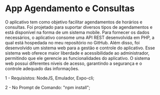 # App Agendamento e Consultas
O aplicativo tem como objetivo facilitar agendamentos de horários e consultas. Foi projetado para suportar diversos tipos de agendamentos e está disponível na forma de um sistema mobile. Para fornecer os dados necessários, o aplicativo consome uma API REST desenvolvida em PHP, a qual está hospedada no meu repositório no GitHub. Além disso, foi desenvolvido um sistema web para a gestão e controle do aplicativo. Esse sistema web oferece maior liberdade e acessibilidade ao administrador, permitindo que ele gerencie as funcionalidades do aplicativo. O sistema web possui diferentes níveis de acesso, garantindo a segurança e o controle adequado das informações.

1 - Requisistos:  NodeJS, Emulador, Expo-cli;

2 - No Prompt de Comando: "npm install";

